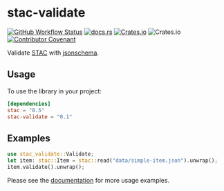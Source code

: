 # stac-validate

[![GitHub Workflow Status](https://img.shields.io/github/actions/workflow/status/stac-utils/stac-rs/ci.yml?branch=main&style=for-the-badge)](https://github.com/stac-utils/stac-rs/actions/workflows/ci.yml)
[![docs.rs](https://img.shields.io/docsrs/stac-validate?style=for-the-badge)](https://docs.rs/stac-validate/latest/stac-validate/)
[![Crates.io](https://img.shields.io/crates/v/stac-validate?style=for-the-badge)](https://crates.io/crates/stac-validate)
![Crates.io](https://img.shields.io/crates/l/stac-validate?style=for-the-badge)
[![Contributor Covenant](https://img.shields.io/badge/Contributor%20Covenant-2.1-4baaaa.svg?style=for-the-badge)](./CODE_OF_CONDUCT)

Validate [STAC](https://stacspec.org/) with [jsonschema](https://json-schema.org/).

## Usage

To use the library in your project:

```toml
[dependencies]
stac = "0.5"
stac-validate = "0.1"
```

## Examples

```rust
use stac_validate::Validate;
let item: stac::Item = stac::read("data/simple-item.json").unwrap();
item.validate().unwrap();
```

Please see the [documentation](https://docs.rs/stac-validate) for more usage examples.
